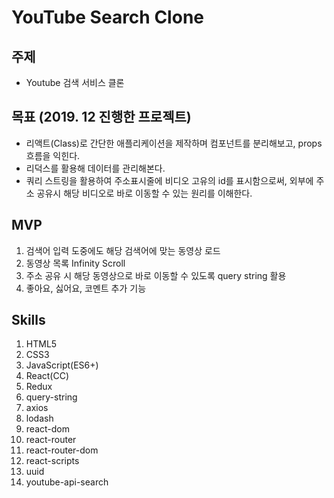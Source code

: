 # YouTube Search Clone

## **주제**

- Youtube 검색 서비스 클론

## 목표 (2019. 12 진행한 프로젝트)

- 리액트(Class)로 간단한 애플리케이션을 제작하며 컴포넌트를 분리해보고, props 흐름을 익힌다.
- 리덕스를 활용해 데이터를 관리해본다.
- 쿼리 스트링을 활용하여 주소표시줄에 비디오 고유의 id를 표시함으로써, 외부에 주소 공유시 해당 비디오로 바로 이동할 수 있는 원리를 이해한다.

## **MVP**

1. 검색어 입력 도중에도 해당 검색어에 맞는 동영상 로드
2. 동영상 목록 Infinity Scroll
3. 주소 공유 시 해당 동영상으로 바로 이동할 수 있도록 query string 활용
4. 좋아요, 싫어요, 코멘트 추가 기능

## Skills

1. HTML5
2. CSS3
3. JavaScript(ES6+)
4. React(CC)
5. Redux
6. query-string
7. axios
8. lodash
9. react-dom
10. react-router
11. react-router-dom
12. react-scripts
13. uuid
14. youtube-api-search
